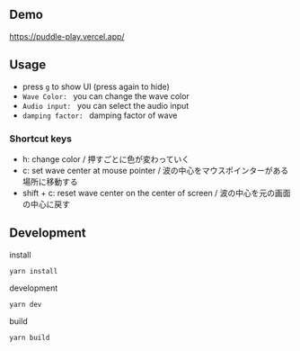 ## Demo

https://puddle-play.vercel.app/

## Usage

- press `g` to show UI (press again to hide)
- `Wave Color: ` you can change the wave color
- `Audio input: ` you can select the audio input
- `damping factor: ` damping factor of wave

### Shortcut keys

- h: change color / 押すごとに色が変わっていく
- c: set wave center at mouse pointer / 波の中心をマウスポインターがある場所に移動する
- shift + c: reset wave center on the center of screen / 波の中心を元の画面の中心に戻す

## Development

install

```
yarn install
```

development

```
yarn dev
```

build

```
yarn build
```
